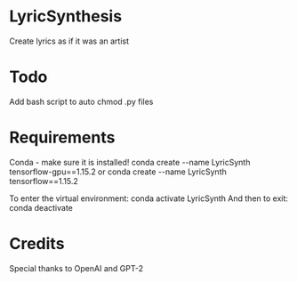 # LyricSynthesis
Create lyrics as if it was an artist

# Todo
Add bash script to auto chmod .py files

# Requirements
Conda - make sure it is installed!
 conda create --name LyricSynth tensorflow-gpu==1.15.2
 or
 conda create --name LyricSynth tensorflow==1.15.2

 To enter the virtual environment:
  conda activate LyricSynth
 And then to exit:
  conda deactivate

# Credits
Special thanks to OpenAI and GPT-2
